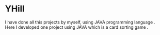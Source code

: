 # YHill
I have done  all this projects by myself, using JAVA programming language . Here I developed one project using JAVA which is a card sorting game .
